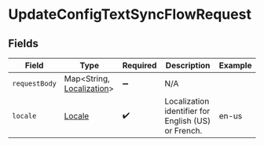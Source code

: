 # UpdateConfigTextSyncFlowRequest


## Fields

| Field                                                                | Type                                                                 | Required                                                             | Description                                                          | Example                                                              |
| -------------------------------------------------------------------- | -------------------------------------------------------------------- | -------------------------------------------------------------------- | -------------------------------------------------------------------- | -------------------------------------------------------------------- |
| `requestBody`                                                        | Map<String, [Localization](../../models/components/Localization.md)> | :heavy_minus_sign:                                                   | N/A                                                                  |                                                                      |
| `locale`                                                             | [Locale](../../models/components/Locale.md)                          | :heavy_check_mark:                                                   | Localization identifier for English (US) or French.                  | en-us                                                                |